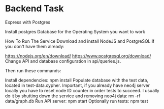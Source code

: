 # Backend Task
Express with Postgres

Install postgres Database for the Operating System you want to work

How To Run The Service
Download and install NodeJS and PostgreSQL if you don't have them already:

https://nodejs.org/en/download/
https://www.postgresql.org/download/
Change API and database configuration in api/queries.js. 

Then run these commands:

Install dependencies: npm install
Populate database with the test data, located in test-data.cypher. Important, if you already have neo4j server locally you have to reset node ID counter in order tests to succeed. I usually do it by shutting down the service and removing neo4j data: rm -rf data/graph.db
Run API server: npm start
Optionally run tests: npm test
